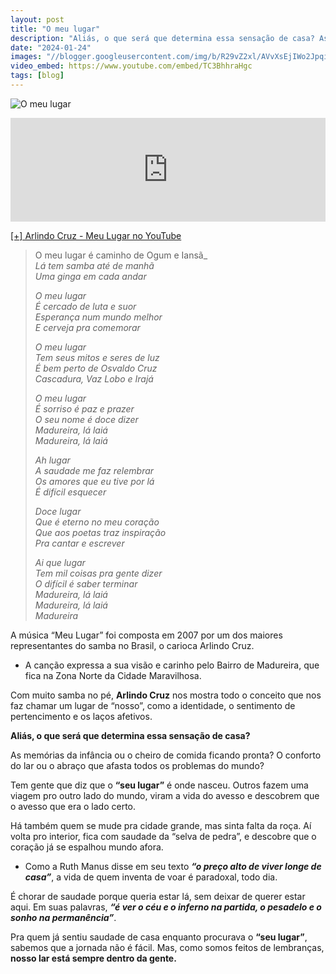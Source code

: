 ```yaml
---
layout: post
title: "O meu lugar"
description: "Aliás, o que será que determina essa sensação de casa? As memórias da infância ou o cheiro de comida ficando pronta?"
date: "2024-01-24"
images: "//blogger.googleusercontent.com/img/b/R29vZ2xl/AVvXsEjIWo2JpqiXkX407uLm5OiKHpDUWGjsDBf7H6280zA0VGAYEqAAnOpikqXl80mc95T9ULaMyh97imlKV3n4ulGTe-2-q2uclAYeG-a7mSoja3zg9d_bFT_SQw3YJM8wwgy5XBsYqU_TGA2-57OFQW3BNyE-5HHcI0tTFmIRALZxEQBsqHUeZjLbLp-eE0vB/s1200/unnamed.jpg"
video_embed: https://www.youtube.com/embed/TC3BhhraHgc
tags: [blog]
---
```


![O meu lugar](https://blogger.googleusercontent.com/img/b/R29vZ2xl/AVvXsEjIWo2JpqiXkX407uLm5OiKHpDUWGjsDBf7H6280zA0VGAYEqAAnOpikqXl80mc95T9ULaMyh97imlKV3n4ulGTe-2-q2uclAYeG-a7mSoja3zg9d_bFT_SQw3YJM8wwgy5XBsYqU_TGA2-57OFQW3BNyE-5HHcI0tTFmIRALZxEQBsqHUeZjLbLp-eE0vB/s16000/unnamed.jpg)


<iframe width="100%" height="166" scrolling="no" frameborder="no" allow="autoplay" src="https://w.soundcloud.com/player/?url=https%3A//api.soundcloud.com/tracks/149555492&color=%23ff5500&auto_play=false&hide_related=false&show_comments=true&show_user=true&show_reposts=false&show_teaser=true"></iframe>

[[+] Arlindo Cruz - Meu Lugar no YouTube ](https://www.youtube.com/watch?v=TC3BhhraHgc)

> O meu lugar é caminho de Ogum e Iansã_  
> _Lá tem samba até de manhã_  
> _Uma ginga em cada andar_
> 
> _O meu lugar_  
> _É cercado de luta e suor_  
> _Esperança num mundo melhor_  
> _E cerveja pra comemorar_
> 
> _O meu lugar_  
> _Tem seus mitos e seres de luz_  
> _É bem perto de Osvaldo Cruz_  
> _Cascadura, Vaz Lobo e Irajá_
> 
> _O meu lugar_  
> _É sorriso é paz e prazer_  
> _O seu nome é doce dizer_  
> _Madureira, lá laiá_  
> _Madureira, lá laiá_
> 
> _Ah lugar_  
> _A saudade me faz relembrar_  
> _Os amores que eu tive por lá_  
> _É difícil esquecer_
> 
> _Doce lugar_  
> _Que é eterno no meu coração_  
> _Que aos poetas traz inspiração_  
> _Pra cantar e escrever_
> 
> _Ai que lugar_  
> _Tem mil coisas pra gente dizer_  
> _O difícil é saber terminar_  
> _Madureira, lá laiá_  
> _Madureira, lá laiá_  
> _Madureira_

A música “Meu Lugar” foi composta em 2007 por um dos maiores representantes do samba no Brasil, o carioca Arlindo Cruz.

-   A canção expressa a sua visão e carinho pelo Bairro de Madureira, que fica na Zona Norte da Cidade Maravilhosa.
    

Com muito samba no pé, **Arlindo Cruz** nos mostra todo o conceito que nos faz chamar um lugar de “nosso”, como a identidade, o sentimento de pertencimento e os laços afetivos.

**Aliás, o que será que determina essa sensação de casa?**  

As memórias da infância ou o cheiro de comida ficando pronta? O conforto do lar ou o abraço que afasta todos os problemas do mundo?

Tem gente que diz que o **“seu lugar”** é onde nasceu. Outros fazem uma viagem pro outro lado do mundo, viram a vida do avesso e descobrem que o avesso que era o lado certo.

Há também quem se mude pra cidade grande, mas sinta falta da roça. Aí volta pro interior, fica com saudade da “selva de pedra”, e descobre que o coração já se espalhou mundo afora.

-   Como a Ruth Manus disse em seu texto  _**“o preço alto de viver longe de casa”**_, a vida de quem inventa de voar é paradoxal, todo dia.
    

É chorar de saudade porque queria estar lá, sem deixar de querer estar aqui. Em suas palavras,  _**“é ver o céu e o inferno na partida, o pesadelo e o sonho na permanência”**_.

Pra quem já sentiu saudade de casa enquanto procurava o **“seu lugar”**, sabemos que a jornada não é fácil. Mas, como somos feitos de lembranças, **nosso lar está sempre dentro da gente.**
